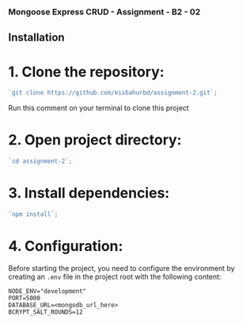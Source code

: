 ### Mongoose Express CRUD - Assignment - B2 - 02

## Installation

# 1. Clone the repository:

```typescript
`git clone https://github.com/misbahurbd/assignment-2.git`;
```

Run this comment on your terminal to clone this project

# 2. Open project directory:

```typescript
`cd assignment-2`;
```

# 3. Install dependencies:

```typescript
`npm install`;
```

# 4. Configuration:

Before starting the project, you need to configure the environment by creating an `.env` file in the project root with the following content:

```env
NODE_ENV="development"
PORT=5000
DATABASE_URL=<mongodb_url_here>
BCRYPT_SALT_ROUNDS=12
```
